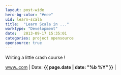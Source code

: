 ```yaml
---
layout: post-wide
hero-bg-color: "#eee"
uid: learn-scala
title:  "Learn Scala in ..."
worktype: "Development"
date:   2013-09-17 15:35:01
categories: project opensource
opensource: true
---
```


<p>
	Writing a little crash course !
</p>

<p class="meta"><a href="http://www..com">www..com</a> | Date: <strong>{{ page.date | date: "%b %Y" }}</strong> | <a href=""></a></p>


